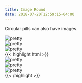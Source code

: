 ```yaml
---
title: Image Round
date: 2018-07-20T12:59:15-04:00
---
```


Circular pills can also have images.

<div class="image--round-small">
  <img src="https://images.unsplash.com/photo-1565191999001-551c187427bb?ixlib=rb-1.2.1&auto=format&fit=crop&w=800&q=60" alt="pretty">
</div>
<div class="image--round-medium">
  <img src="https://images.unsplash.com/photo-1565191999001-551c187427bb?ixlib=rb-1.2.1&auto=format&fit=crop&w=800&q=60" alt="pretty">
</div>
<div class="image--round-large">
  <img src="https://images.unsplash.com/photo-1565191999001-551c187427bb?ixlib=rb-1.2.1&auto=format&fit=crop&w=800&q=60" alt="pretty">
</div>
<div class="mt-3 mb-4">
{{< highlight html >}}
<div class="image--round-small">
  <img src="https://images.unsplash.com/photo-1565191999001-551c187427bb?ixlib=rb-1.2.1&auto=format&fit=crop&w=800&q=60" alt="pretty">
</div>
<div class="image--round-medium">
  <img src="https://images.unsplash.com/photo-1565191999001-551c187427bb?ixlib=rb-1.2.1&auto=format&fit=crop&w=800&q=60" alt="pretty">
</div>
<div class="image--round-large">
  <img src="https://images.unsplash.com/photo-1565191999001-551c187427bb?ixlib=rb-1.2.1&auto=format&fit=crop&w=800&q=60" alt="pretty">
</div>
{{< /highlight >}}
</div>
